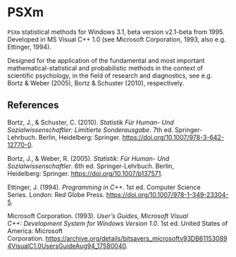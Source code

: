# PSXm

`PSXm` statistical methods for Windows 3.1, beta version v2.1-beta from 1995. Developed in MS Visual C++ 1.0 (see Microsoft Corporation, 1993, also e.g. Ettinger, 1994).

Designed for the application of the fundamental and most important mathematical-statistical and probabilistic methods in the context of scientific psychology, in the field of research and diagnostics, see e.g. Bortz & Weber (2005), Bortz & Schuster (2010), respectively.

## References

Bortz, J., & Schuster, C. (2010). *Statistik Für Human- Und Sozialwissenschaftler: Limitierte Sonderausgabe*. 7th ed. Springer-Lehrbuch. Berlin, Heidelberg: Springer. https://doi.org/10.1007/978-3-642-12770-0.

Bortz, J., & Weber, R. (2005). *Statistik: Für Human- Und Sozialwissenschaftler*. 6th ed. Springer-Lehrbuch. Berlin, Heidelberg: Springer. https://doi.org/10.1007/b137571.

Ettinger, J. (1994). *Programming in C++*. 1st ed. Computer Science Series. London: Red Globe Press. https://doi.org/10.1007/978-1-349-23304-5.

Microsoft Corporation. (1993). *User’s Guides, Microsoft Visual C++: Development System for Windows Version 1.0*. 1st ed. United States of America: Microsoft Corporation. https://archive.org/details/bitsavers_microsoftv93DB611530894VisualC1.0UsersGuideAug94_17580040.
